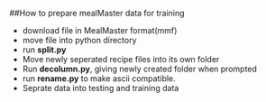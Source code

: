 ##How to prepare mealMaster data for training
* download file in MealMaster format(mmf)
* move file into python directory
* run **split.py**
* Move newly seperated recipe files into its own folder
* Run **decolumn.py**, giving newly created folder when prompted
* run **rename.py** to make ascii compatible.
* Seprate data into testing and training data 
